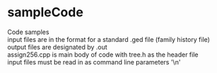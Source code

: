 # sampleCode
Code samples<br />
input files are in the format for a standard .ged file (family history file)<br />
output files are designated by .out<br />
assign256.cpp is main body of code with tree.h as the header file<br />
input files must be read in as command line parameters '\n'
